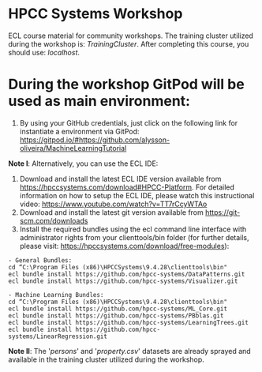 # HPCC Systems Workshop

ECL course material for community workshops. The training cluster utilized during the workshop is: *TrainingCluster*. After completing this course, you should use: *localhost*.

# During the workshop GitPod will be used as main environment:
1. By using your GitHub credentials, just click on the following link for instantiate a environment via GitPod:
https://gitpod.io/#https://github.com/alysson-oliveira/MachineLearningTutorial

**Note I**: Alternatively, you can use the ECL IDE:
1. Download and install the latest ECL IDE version available from https://hpccsystems.com/download#HPCC-Platform. For detailed information on how to setup the ECL IDE, please watch this instructional video: https://www.youtube.com/watch?v=TT7rCcyWTAo
2. Download and install the latest git version available from https://git-scm.com/downloads
3. Install the required bundles using the ecl command line interface with administrator rights from your clienttools/bin folder (for further details, please visit: https://hpccsystems.com/download/free-modules):

```
- General Bundles:
cd “C:\Program Files (x86)\HPCCSystems\9.4.28\clienttools\bin"
ecl bundle install https://github.com/hpcc-systems/DataPatterns.git
ecl bundle install https://github.com/hpcc-systems/Visualizer.git

- Machine Learning Bundles:
cd “C:\Program Files (x86)\HPCCSystems\9.4.28\clienttools\bin"
ecl bundle install https://github.com/hpcc-systems/ML_Core.git
ecl bundle install https://github.com/hpcc-systems/PBblas.git
ecl bundle install https://github.com/hpcc-systems/LearningTrees.git
ecl bundle install https://github.com/hpcc-systems/LinearRegression.git
```
**Note II**: The '*persons*' and '*property.csv*' datasets are already sprayed and available in the training cluster utilized during the workshop.
